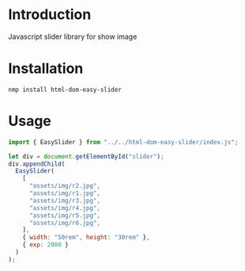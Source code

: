 # Introduction

Javascript slider library for show image

# Installation

`nmp install html-dom-easy-slider`

# Usage

```js
import { EasySlider } from "../../html-dom-easy-slider/index.js";
```

```js
let div = document.getElementById("slider");
div.appendChild(
  EasySlider(
    [
      "assets/img/r2.jpg",
      "assets/img/r1.jpg",
      "assets/img/r3.jpg",
      "assets/img/r4.jpg",
      "assets/img/r5.jpg",
      "assets/img/r6.jpg",
    ],
    { width: "50rem", height: "30rem" },
    { exp: 2000 }
  )
);
```
